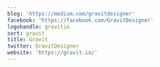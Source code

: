 ```yaml
---
blog: 'https://medium.com/gravitdesigner'
facebook: 'https://facebook.com/GravitDesigner'
logohandle: gravitio
sort: gravit
title: Gravit
twitter: GravitDesigner
website: 'https://gravit.io/'
---
```

